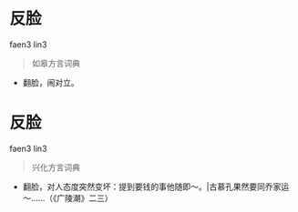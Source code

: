 # 反脸
faen3 lin3
> 如皋方言词典
- 翻脸，闹对立。

# 反脸
faen3 lin3
> 兴化方言词典
- 翻脸，对人态度突然变坏：提到要钱的事他随即～。|古慕孔果然要同乔家运～……（《广陵潮》二三）
